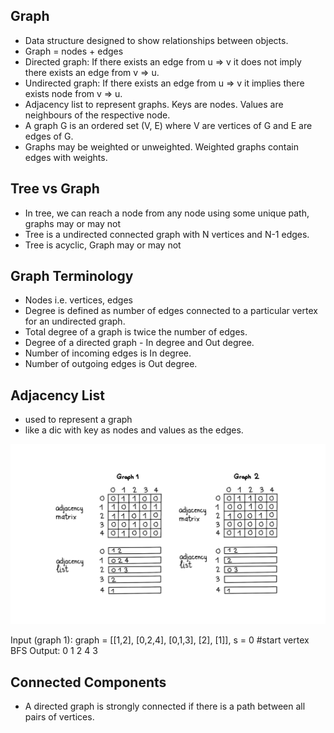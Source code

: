 ## Graph

- Data structure designed to show relationships between objects.
- Graph = nodes + edges
- Directed graph: If there exists an edge from u => v it does not imply there exists an edge from v => u.
- Undirected graph: If there exists an edge from u => v it implies there exists node from v => u.
- Adjacency list to represent graphs. Keys are nodes. Values are neighbours of the respective node.
- A graph G is an ordered set (V, E) where V are vertices of G and E are edges of G. 
- Graphs may be weighted or unweighted. Weighted graphs contain edges with weights. 

## Tree vs Graph

- In tree, we can reach a node from any node using some unique path, graphs may or may not
- Tree is a undirected connected graph with N vertices and N-1 edges. 
- Tree is acyclic, Graph may or may not 

## Graph Terminology

- Nodes i.e. vertices, edges
- Degree is defined as number of edges connected to a particular vertex for an undirected graph. 
- Total degree of a graph is twice the number of edges.  
- Degree of a directed graph - In degree and Out degree. 
- Number of incoming edges is In degree.
- Number of outgoing edges is Out degree.

## Adjacency List

- used to represent a graph
- like a dic with key as nodes and values as the edges. 

![title](Images/adjList.png)

Input (graph 1): graph = [[1,2], [0,2,4], [0,1,3], [2], [1]], s = 0 #start vertex
BFS Output: 0 1 2 4 3


## Connected Components

- A directed graph is strongly connected if there is a path between all pairs of vertices.

